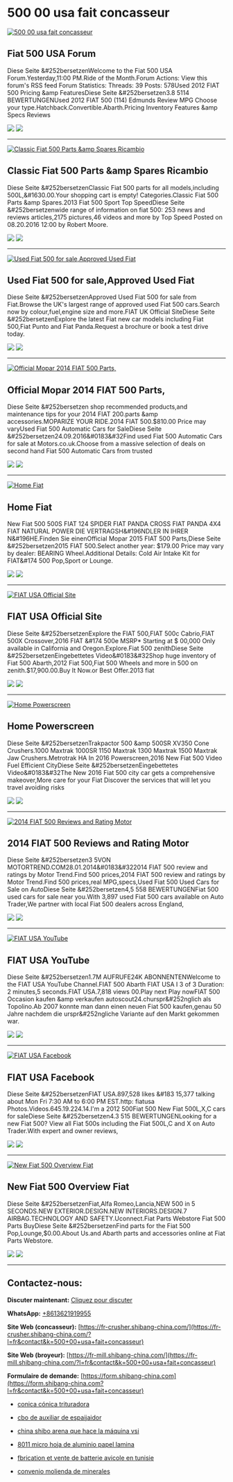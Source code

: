 # 500 00 usa fait concasseur

<a href="https://swt.shibang-china.com/?l=fr&img&k=500+00+usa+fait+concasseur" target="_blank">![500 00 usa fait concasseur](http://static.shibang-china.com/all-800x300/1156.jpg)</a>

## Fiat 500 USA Forum
Diese Seite &#252bersetzenWelcome to the Fiat 500 USA Forum.Yesterday,11:00 PM.Ride of the Month.Forum Actions: View this forum's RSS feed Forum Statistics: Threads: 39 Posts: 578Used 2012 FIAT 500 Pricing &amp FeaturesDiese Seite &#252bersetzen3.8 5114 BEWERTUNGENUsed 2012 FIAT 500 (114) Edmunds Review MPG Choose your type.Hatchback.Convertible.Abarth.Pricing Inventory Features &amp Specs Reviews


<a href="https://whatsapp.shibangsoft.com/WhatsApp.php" target="_blank" title="WhatsApp">![](http://static.shibang-china.com/icon/whatsapp.png)</a> <a href="https://swt.shibang-china.com/?l=fr&icon&k=500+00+usa+fait+concasseur" target="_blank">![](http://static.shibang-china.com/icon/chat-fr.png)</a>

---

<a href="https://swt.shibang-china.com/?l=fr&img&k=500+00+usa+fait+concasseur" target="_blank">![Classic Fiat 500 Parts &amp Spares Ricambio](http://static.shibang-china.com/all-800x300/967.jpg)</a>

## Classic Fiat 500 Parts &amp Spares Ricambio
Diese Seite &#252bersetzenClassic Fiat 500 parts for all models,including 500L,&#1630.00.Your shopping cart is empty! Categories.Classic Fiat 500 Parts &amp Spares.2013 Fiat 500 Sport Top SpeedDiese Seite &#252bersetzenwide range of information on fiat 500: 253 news and reviews articles,2175 pictures,46 videos and more by Top Speed Posted on 08.20.2016 12:00 by Robert Moore.


<a href="https://whatsapp.shibangsoft.com/WhatsApp.php" target="_blank" title="WhatsApp">![](http://static.shibang-china.com/icon/whatsapp.png)</a> <a href="https://swt.shibang-china.com/?l=fr&icon&k=500+00+usa+fait+concasseur" target="_blank">![](http://static.shibang-china.com/icon/chat-fr.png)</a>

---

<a href="https://swt.shibang-china.com/?l=fr&img&k=500+00+usa+fait+concasseur" target="_blank">![Used Fiat 500 for sale,Approved Used Fiat](http://static.shibang-china.com/all-800x300/703.jpg)</a>

## Used Fiat 500 for sale,Approved Used Fiat
Diese Seite &#252bersetzenApproved Used Fiat 500 for sale from Fiat.Browse the UK's largest range of approved used Fiat 500 cars.Search now by colour,fuel,engine size and more.FIAT UK Official SiteDiese Seite &#252bersetzenExplore the latest Fiat new car models including Fiat 500,Fiat Punto and Fiat Panda.Request a brochure or book a test drive today.


<a href="https://whatsapp.shibangsoft.com/WhatsApp.php" target="_blank" title="WhatsApp">![](http://static.shibang-china.com/icon/whatsapp.png)</a> <a href="https://swt.shibang-china.com/?l=fr&icon&k=500+00+usa+fait+concasseur" target="_blank">![](http://static.shibang-china.com/icon/chat-fr.png)</a>

---

<a href="https://swt.shibang-china.com/?l=fr&img&k=500+00+usa+fait+concasseur" target="_blank">![Official Mopar 2014 FIAT 500 Parts,](http://static.shibang-china.com/all-800x300/17.jpg)</a>

## Official Mopar 2014 FIAT 500 Parts,
Diese Seite &#252bersetzen shop recommended products,and maintenance tips for your 2014 FIAT 200.parts &amp accessories.MOPARIZE YOUR RIDE.2014 FIAT 500.$810.00 Price may varyUsed Fiat 500 Automatic Cars for SaleDiese Seite &#252bersetzen24.09.2016&#0183&#32Find used Fiat 500 Automatic Cars for sale at Motors.co.uk.Choose from a massive selection of deals on second hand Fiat 500 Automatic Cars from trusted


<a href="https://whatsapp.shibangsoft.com/WhatsApp.php" target="_blank" title="WhatsApp">![](http://static.shibang-china.com/icon/whatsapp.png)</a> <a href="https://swt.shibang-china.com/?l=fr&icon&k=500+00+usa+fait+concasseur" target="_blank">![](http://static.shibang-china.com/icon/chat-fr.png)</a>

---

<a href="https://swt.shibang-china.com/?l=fr&img&k=500+00+usa+fait+concasseur" target="_blank">![Home Fiat](http://static.shibang-china.com/all-800x300/287.jpg)</a>

## Home Fiat
New Fiat 500 500S FIAT 124 SPIDER FIAT PANDA CROSS FIAT PANDA 4X4 FIAT NATURAL POWER DIE VERTRAGSH&#196NDLER IN IHRER N&#196HE.Finden Sie einenOfficial Mopar 2015 FIAT 500 Parts,Diese Seite &#252bersetzen2015 FIAT 500.Select another year: $179.00 Price may vary by dealer: BEARING Wheel.Additional Details: Cold Air Intake Kit for FIAT&#174 500 Pop,Sport or Lounge.


<a href="https://whatsapp.shibangsoft.com/WhatsApp.php" target="_blank" title="WhatsApp">![](http://static.shibang-china.com/icon/whatsapp.png)</a> <a href="https://swt.shibang-china.com/?l=fr&icon&k=500+00+usa+fait+concasseur" target="_blank">![](http://static.shibang-china.com/icon/chat-fr.png)</a>

---

<a href="https://swt.shibang-china.com/?l=fr&img&k=500+00+usa+fait+concasseur" target="_blank">![FIAT USA Official Site](http://static.shibang-china.com/all-800x300/1172.jpg)</a>

## FIAT USA Official Site
Diese Seite &#252bersetzenExplore the FIAT 500,FIAT 500c Cabrio,FIAT 500X Crossover,2016 FIAT &#174 500e MSRP* Starting at $ 00,000 Only available in California and Oregon.Explore.Fiat 500 zenithDiese Seite &#252bersetzenEingebettetes Video&#0183&#32Shop huge inventory of Fiat 500 Abarth,2012 Fiat 500,Fiat 500 Wheels and more in 500 on zenith.$17,900.00.Buy It Now.or Best Offer.2013 fiat


<a href="https://whatsapp.shibangsoft.com/WhatsApp.php" target="_blank" title="WhatsApp">![](http://static.shibang-china.com/icon/whatsapp.png)</a> <a href="https://swt.shibang-china.com/?l=fr&icon&k=500+00+usa+fait+concasseur" target="_blank">![](http://static.shibang-china.com/icon/chat-fr.png)</a>

---

<a href="https://swt.shibang-china.com/?l=fr&img&k=500+00+usa+fait+concasseur" target="_blank">![Home Powerscreen](http://static.shibang-china.com/all-800x300/1295.jpg)</a>

## Home Powerscreen
Diese Seite &#252bersetzenTrakpactor 500 &amp 500SR XV350 Cone Crushers.1000 Maxtrak 1000SR 1150 Maxtrak 1300 Maxtrak 1500 Maxtrak Jaw Crushers.Metrotrak HA In 2016 Powerscreen,2016 New Fiat 500 Video Fuel Efficient CityDiese Seite &#252bersetzenEingebettetes Video&#0183&#32The New 2016 Fiat 500 city car gets a comprehensive makeover,More care for your Fiat Discover the services that will let you travel avoiding risks


<a href="https://whatsapp.shibangsoft.com/WhatsApp.php" target="_blank" title="WhatsApp">![](http://static.shibang-china.com/icon/whatsapp.png)</a> <a href="https://swt.shibang-china.com/?l=fr&icon&k=500+00+usa+fait+concasseur" target="_blank">![](http://static.shibang-china.com/icon/chat-fr.png)</a>

---

<a href="https://swt.shibang-china.com/?l=fr&img&k=500+00+usa+fait+concasseur" target="_blank">![2014 FIAT 500 Reviews and Rating Motor](http://static.shibang-china.com/all-800x300/1267.jpg)</a>

## 2014 FIAT 500 Reviews and Rating Motor
Diese Seite &#252bersetzen3 5VON MOTORTREND.COM28.01.2014&#0183&#322014 FIAT 500 review and ratings by Motor Trend.Find 500 prices,2014 FIAT 500 review and ratings by Motor Trend.Find 500 prices,real MPG,specs,Used Fiat 500 Used Cars for Sale on AutoDiese Seite &#252bersetzen4,5 558 BEWERTUNGENFiat 500 used cars for sale near you.With 3,897 used Fiat 500 cars available on Auto Trader,We partner with local Fiat 500 dealers across England,


<a href="https://whatsapp.shibangsoft.com/WhatsApp.php" target="_blank" title="WhatsApp">![](http://static.shibang-china.com/icon/whatsapp.png)</a> <a href="https://swt.shibang-china.com/?l=fr&icon&k=500+00+usa+fait+concasseur" target="_blank">![](http://static.shibang-china.com/icon/chat-fr.png)</a>

---

<a href="https://swt.shibang-china.com/?l=fr&img&k=500+00+usa+fait+concasseur" target="_blank">![FIAT USA YouTube](http://static.shibang-china.com/all-800x300/505.jpg)</a>

## FIAT USA YouTube
Diese Seite &#252bersetzen1.7M AUFRUFE24K ABONNENTENWelcome to the FIAT USA YouTube Channel.FIAT 500 Abarth FIAT USA I 3 of 3 Duration: 2 minutes,5 seconds.FIAT USA.7,818 views 00.Play next Play nowFIAT 500 Occasion kaufen &amp verkaufen autoscout24.churspr&#252nglich als Topolino.Ab 2007 konnte man dann einen neuen Fiat 500 kaufen,genau 50 Jahre nachdem die urspr&#252ngliche Variante auf den Markt gekommen war.


<a href="https://whatsapp.shibangsoft.com/WhatsApp.php" target="_blank" title="WhatsApp">![](http://static.shibang-china.com/icon/whatsapp.png)</a> <a href="https://swt.shibang-china.com/?l=fr&icon&k=500+00+usa+fait+concasseur" target="_blank">![](http://static.shibang-china.com/icon/chat-fr.png)</a>

---

<a href="https://swt.shibang-china.com/?l=fr&img&k=500+00+usa+fait+concasseur" target="_blank">![FIAT USA Facebook](http://static.shibang-china.com/all-800x300/909.jpg)</a>

## FIAT USA Facebook
Diese Seite &#252bersetzenFIAT USA.897,528 likes &#183 15,377 talking about Mon Fri 7:30 AM to 6:00 PM EST.http: fiatusa Photos.Videos.645.19.224.14.I'm a 2012 500Fiat 500 New Fiat 500L,X,C cars for saleDiese Seite &#252bersetzen4.3 515 BEWERTUNGENLooking for a new Fiat 500? View all Fiat 500s including the Fiat 500L,C and X on Auto Trader.With expert and owner reviews,


<a href="https://whatsapp.shibangsoft.com/WhatsApp.php" target="_blank" title="WhatsApp">![](http://static.shibang-china.com/icon/whatsapp.png)</a> <a href="https://swt.shibang-china.com/?l=fr&icon&k=500+00+usa+fait+concasseur" target="_blank">![](http://static.shibang-china.com/icon/chat-fr.png)</a>

---

<a href="https://swt.shibang-china.com/?l=fr&img&k=500+00+usa+fait+concasseur" target="_blank">![New Fiat 500 Overview Fiat](http://static.shibang-china.com/all-800x300/12.jpg)</a>

## New Fiat 500 Overview Fiat
Diese Seite &#252bersetzenFiat,Alfa Romeo,Lancia,NEW 500 in 5 SECONDS.NEW EXTERIOR.DESIGN.NEW INTERIORS.DESIGN.7 AIRBAG.TECHNOLOGY AND SAFETY.Uconnect.Fiat Parts Webstore Fiat 500 Parts BuyDiese Seite &#252bersetzenFind parts for the Fiat 500 Pop,Lounge,$0.00.About Us.and Abarth parts and accessories online at Fiat Parts Webstore.


<a href="https://whatsapp.shibangsoft.com/WhatsApp.php" target="_blank" title="WhatsApp">![](http://static.shibang-china.com/icon/whatsapp.png)</a> <a href="https://swt.shibang-china.com/?l=fr&icon&k=500+00+usa+fait+concasseur" target="_blank">![](http://static.shibang-china.com/icon/chat-fr.png)</a>

---
## Contactez-nous:

**Discuter maintenant:** [Cliquez pour discuter](https://swt.shibang-china.com?l=fr&contact&k=500+00+usa+fait+concasseur)

**WhatsApp:**  [+8613621919955](https://whatsapp.shibangsoft.com/WhatsApp.php)

**Site Web (concasseur):** [https://fr-crusher.shibang-china.com/](https://fr-crusher.shibang-china.com/?l=fr&contact&k=500+00+usa+fait+concasseur)

**Site Web (broyeur):** [https://fr-mill.shibang-china.com/](https://fr-mill.shibang-china.com/?l=fr&contact&k=500+00+usa+fait+concasseur)

**Formulaire de demande:** [https://form.shibang-china.com](https://form.shibang-china.com?l=fr&contact&k=500+00+usa+fait+concasseur)

* [conica cónica trituradora](../64/conica%20c%C3%B3nica%20trituradora.md)

* [cbo de auxiliar de espaijaidor](../64/cbo%20de%20auxiliar%20de%20espaijaidor.md)

* [china shibo arena que hace la máquina vsi](../63/china%20shibo%20arena%20que%20hace%20la%20m%C3%A1quina%20vsi.md)

* [8011 micro hoja de aluminio papel lamina](../63/8011%20micro%20hoja%20de%20aluminio%20papel%20lamina.md)

* [fbrication et vente de batterie avicole en tunisie](../61/fbrication%20et%20vente%20de%20batterie%20avicole%20en%20tunisie.md)

* [convenio molienda de minerales](../63/convenio%20molienda%20de%20minerales.md)